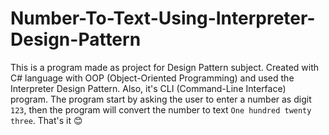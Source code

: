 # Number-To-Text-Using-Interpreter-Design-Pattern
This is a program made as project for Design Pattern subject. 
Created with C# language with OOP (Object-Oriented Programming) and used the Interpreter Design Pattern. 
Also, it's CLI (Command-Line Interface) program.
The program start by asking the user to enter a number as digit `123`, then the program will convert the number to text `One hundred twenty three`.
That's it 😊
